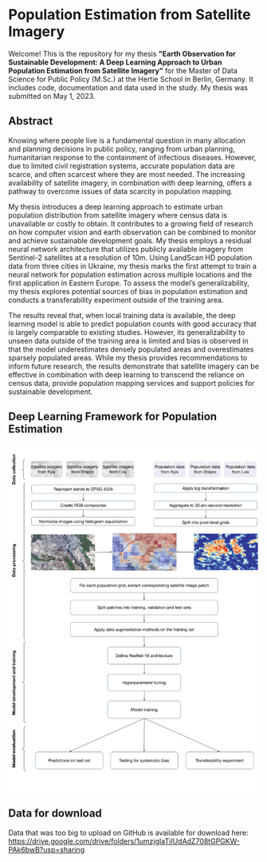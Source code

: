 # Population Estimation from Satellite Imagery

Welcome! This is the repository for my thesis **"Earth Observation for Sustainable Development: A Deep Learning Approach to Urban Population Estimation from Satellite Imagery"** for the Master of Data Science for Public Policy (M.Sc.) at the Hertie School in Berlin, Germany. It includes code, documentation and data used in the study. My thesis was submitted on May 1, 2023.

## Abstract

Knowing where people live is a fundamental question in many allocation and planning decisions in public policy, ranging from urban planning, humanitarian response to the containment of infectious diseases. However, due to limited civil registration systems, accurate population data are scarce, and often scarcest where they are most needed. The increasing availability of satellite imagery, in combination with deep learning, offers a pathway to overcome issues of data scarcity in population mapping.

My thesis introduces a deep learning approach to estimate urban population distribution from satellite imagery where census data is unavailable or costly to obtain. It contributes to a growing field of research on how computer vision and earth observation can be combined to monitor and achieve sustainable development goals. My thesis employs a residual neural network architecture that utilizes publicly available imagery from Sentinel-2 satellites at a resolution of 10m. Using LandScan HD population data from three cities in Ukraine, my thesis marks the first attempt to train a neural network for population estimation across multiple locations and the first application in Eastern Europe. To assess the model’s generalizability, my thesis explores potential sources of bias in population estimation and conducts a transferability experiment outside of the training area.

The results reveal that, when local training data is available, the deep learning model is able to predict population counts with good accuracy that is largely comparable to existing studies. However, its generalizability to unseen data outside of the training area is limited and bias is observed in that the model underestimates densely populated areas and overestimates sparsely populated areas. While my thesis provides recommendations to inform future research, the results demonstrate that satellite imagery can be effective in combination with deep learning to transcend the reliance on census data, provide population mapping services and support policies for sustainable development.

## Deep Learning Framework for Population Estimation

![alt text](https://github.com/f-winkler/pop-estimation/blob/main/figures/framework.png)

## Data for download

Data that was too big to upload on GitHub is available for download here: https://drive.google.com/drive/folders/1umzjgIaTiIUdAdZ708tGPGKW-PAk6bwB?usp=sharing
